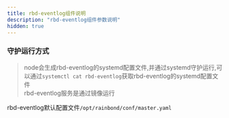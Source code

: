 ```yaml
---
title: rbd-eventlog组件说明
description: "rbd-eventlog组件参数说明"
hidden: true
---
```



### 守护运行方式
 
> node会生成rbd-eventlog的systemd配置文件,并通过systemd守护运行,可以通过`systemctl cat rbd-eventlog`获取rbd-eventlog的systemd配置文件  
> rbd-eventlog服务是通过镜像运行  

rbd-eventlog默认配置文件`/opt/rainbond/conf/master.yaml`


